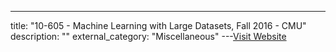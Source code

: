 ---
title: "10-605 - Machine Learning with Large Datasets, Fall 2016 - CMU"
description: ""
external_category: "Miscellaneous"
---[Visit Website](https://www.youtube.com/channel/UCIE4UdPoCJZMAZrTLuq-CPQ/videos)

